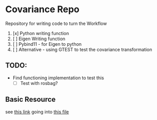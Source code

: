 # Covariance Repo

Repository for writing code to turn the 
Workflow
1. [x] Python writing function
2. [ ] Eigen Writing function
3. [ ] Pybind11 - for Eigen to python
3. [ ] Alternative - using GTEST to test the covariance transformation

## TODO:
* Find functioning implementation to test this
    * [ ] Test with rosbag? 

## Basic Resource

see [this link](https://stats.stackexchange.com/questions/119780/what-does-the-covariance-of-a-quaternion-mean)
going into [this file](https://github.com/PX4/PX4-Autopilot/blob/master/src/modules/ekf2/EKF2.cpp#L808-L809)
